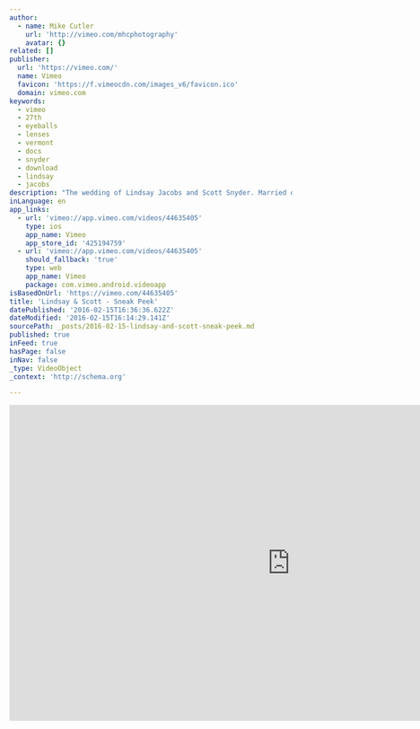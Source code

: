```yaml
---
author:
  - name: Mike Cutler
    url: 'http://vimeo.com/mhcphotography'
    avatar: {}
related: []
publisher:
  url: 'https://vimeo.com/'
  name: Vimeo
  favicon: 'https://f.vimeocdn.com/images_v6/favicon.ico'
  domain: vimeo.com
keywords:
  - vimeo
  - 27th
  - eyeballs
  - lenses
  - vermont
  - docs
  - snyder
  - download
  - lindsay
  - jacobs
description: "The wedding of Lindsay Jacobs and Scott Snyder. Married on May 27th 2012 at the Mountain Top Inn Resort. In beautiful Vermont of course! :) Stay tuned for the full version soon! Music - \"You're So Cool\" - True Romance - Hans Zimmer"
inLanguage: en
app_links:
  - url: 'vimeo://app.vimeo.com/videos/44635405'
    type: ios
    app_name: Vimeo
    app_store_id: '425194759'
  - url: 'vimeo://app.vimeo.com/videos/44635405'
    should_fallback: 'true'
    type: web
    app_name: Vimeo
    package: com.vimeo.android.videoapp
isBasedOnUrl: 'https://vimeo.com/44635405'
title: 'Lindsay & Scott - Sneak Peek'
datePublished: '2016-02-15T16:36:36.622Z'
dateModified: '2016-02-15T16:14:29.141Z'
sourcePath: _posts/2016-02-15-lindsay-and-scott-sneak-peek.md
published: true
inFeed: true
hasPage: false
inNav: false
_type: VideoObject
_context: 'http://schema.org'

---
```

<iframe src="https://cdn.embedly.com/widgets/media.html?src=https%3A%2F%2Fplayer.vimeo.com%2Fvideo%2F44635405&amp;url=https%3A%2F%2Fvimeo.com%2F44635405&amp;image=http%3A%2F%2Fi.vimeocdn.com%2Fvideo%2F310149639_1280.jpg&amp;key=b7d04c9b404c499eba89ee7072e1c4f7&amp;type=text%2Fhtml&amp;schema=vimeo" width="1000" height="563" scrolling="no" frameborder="0" allowfullscreen="allowfullscreen" style=""></iframe>
